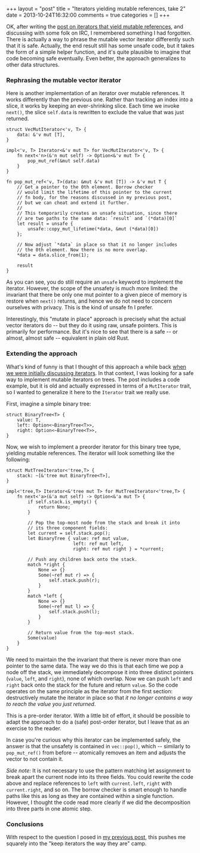 +++
layout = "post"
title = "Iterators yielding mutable references, take 2"
date = 2013-10-24T16:32:00
comments = true
categories = []
+++

OK, after writing the
[post on iterators that yield mutable references][pp], and discussing
with some folk on IRC, I remembered something I had forgotten. There
is actually a way to phrase the mutable vector iterator differently
such that it is safe. Actually, the end result still has some unsafe
code, but it takes the form of a simple helper function, and it's
quite plausible to imagine that code becoming safe eventually. Even
better, the approach generalizes to other data structures.

### Rephrasing the mutable vector iterator

Here is another implementation of an iterator over mutable references.
It works differently than the previous one. Rather than tracking an
index into a slice, it works by keeping an ever-shrinking slice.  Each
time we invoke `next()`, the slice `self.data` is rewritten to exclude
the value that was just returned.

    struct VecMutIterator<'v, T> {
        data: &'v mut [T],
    }
    
    impl<'v, T> Iterator<&'v mut T> for VecMutIterator<'v, T> {
        fn next<'n>(&'n mut self) -> Option<&'v mut T> {
            pop_mut_ref(&mut self.data)
        }
    }

    fn pop_mut_ref<'v, T>(data: &mut &'v mut [T]) -> &'v mut T {
        // Get a pointer to the 0th element. Borrow checker
        // would limit the lifetime of this pointer to the current
        // fn body, for the reasons discussed in my previous post,
        // but we can cheat and extend it further.
        //
        // This temporarily creates an unsafe situation, since there
        // are two paths to the same data: `result` and `(*data)[0]`
        let result = unsafe {
            unsafe::copy_mut_lifetime(*data, &mut (*data)[0])
        };
        
        // Now adjust `*data` in place so that it no longer includes
        // the 0th element. Now there is no more overlap.
        *data = data.slice_from(1);
        
        result
    }
    
As you can see, you do still require an `unsafe` keyword to implement
the iterator. However, the scope of the unsafety is much more limited:
the invariant that there be only one mut pointer to a given piece of
memory is restore when `next()` returns, and hence we do not need to
concern ourselves with privacy. This is the kind of unsafe fn I prefer.

Interestingly, this "mutate in place" approach is precisely what the
actual vector iterators do -- but they do it using raw, unsafe
pointers. This is primarily for performance. But it's nice to see that
there is a safe -- or almost, almost safe -- equivalent in plain old
Rust.

### Extending the approach

What's kind of funny is that I thought of this approach a while back
[when we were initially discussing iterators][iter]. In that context,
I was looking for a safe way to implement mutable iterators on
trees. The post includes a code example, but it is old and actually
expressed in terms of a `MutIterator` trait, so I wanted to generalize
it here to the `Iterator` trait we really use.

First, imagine a simple binary tree:

    struct BinaryTree<T> {
        value: T,
        left: Option<~BinaryTree<T>>,
        right: Option<~BinaryTree<T>>,
    }
    
Now, we wish to implement a preorder iterator for this
binary tree type, yielding mutable references. The iterator
will look something like the following:

    struct MutTreeIterator<'tree,T> {
        stack: ~[&'tree mut BinaryTree<T>],
    }
    
    impl<'tree,T> Iterator<&'tree mut T> for MutTreeIterator<'tree,T> {
        fn next<'a>(&'a mut self) -> Option<&'a mut T> {
            if self.stack.is_empty() {
                return None;
            }

            // Pop the top-most node from the stack and break it into
            // its three component fields:
            let current = self.stack.pop();
            let BinaryTree { value: ref mut value,
                             left: ref mut left,
                             right: ref mut right } = *current;

            // Push any children back onto the stack.
            match *right {
                None => {}
                Some(~ref mut r) => {
                    self.stack.push(r);
                }
            }
            match *left {
                None => {}
                Some(~ref mut l) => {
                    self.stack.push(l);
                }
            }

            // Return value from the top-most stack.
            Some(value)
        }
    }

We need to maintain the the invariant that there is never more than
one pointer to the same data. The way we do this is that each time we
pop a node off the stack, we immediately decompose it into three
distinct pointers (`value`, `left`, and `right`), none of which
overlap. Now we can push `left` and `right` back onto the stack for
the future and return `value`. So the code operates on the same
principle as the iterator from the first section: destructively mutate
the iterator in place so that *it no longer contains a way to reach
the value you just returned*.

This is a pre-order iterator. With a little bit of effort, it should
be possible to adapt the approach to do a (safe) post-order iterator,
but I leave that as an exercise to the reader.

In case you're curious why this iterator can be implemented
safely, the answer is that the unsafety is contained in `vec::pop()`,
which -- similarly to `pop_mut_ref()` from before -- atomically
removes an item and adjusts the vector to not contain it.

*Side note:* It is not necessary to use the pattern matching let
assignment to break apart the current node into its three fields.  You
could rewrite the code above and replace references to `left` with
`current.left`, `right` with `current.right`, and so on. The borrow
checker is smart enough to handle paths like this as long as they are
contained within a single function. However, I thought the code read
more clearly if we did the decomposition into three parts in one
atomic step.


### Conclusions

With respect to the question I posed in [my previous post][pp], this
pushes me squarely into the "keep iterators the way they are" camp.

[pp]: http://smallcultfollowing.com/babysteps/blog/2013/10/24/iterators-yielding-mutable-references/
[iter]: https://mail.mozilla.org/pipermail/rust-dev/2013-June/004428.html
